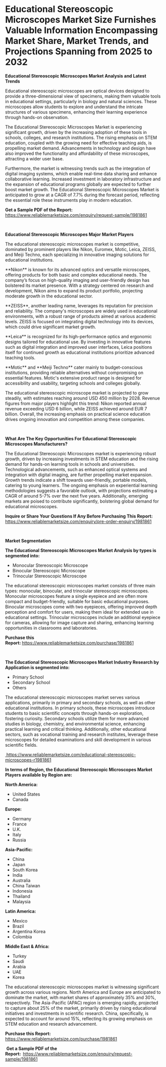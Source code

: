 <p><h1>Educational Stereoscopic Microscopes Market Size Furnishes Valuable Information Encompassing Market Share, Market Trends, and Projections Spanning from 2025 to 2032</h1></p><p><strong>Educational Stereoscopic Microscopes Market Analysis and Latest Trends</strong></p>
<p><p>Educational stereoscopic microscopes are optical devices designed to provide a three-dimensional view of specimens, making them valuable tools in educational settings, particularly in biology and natural sciences. These microscopes allow students to explore and understand the intricate structures of various specimens, enhancing their learning experience through hands-on observation.</p><p>The Educational Stereoscopic Microscopes Market is experiencing significant growth, driven by the increasing adoption of these tools in schools, colleges, and research institutions. The rising emphasis on STEM education, coupled with the growing need for effective teaching aids, is propelling market demand. Advancements in technology and design have also improved the functionality and affordability of these microscopes, attracting a wider user base.</p><p>Furthermore, the market is witnessing trends such as the integration of digital imaging systems, which enable real-time data sharing and enhance collaborative learning. Increased investment in laboratory infrastructure and the expansion of educational programs globally are expected to further boost market growth. The Educational Stereoscopic Microscopes Market is anticipated to grow at a CAGR of 7.7% during the forecast period, reflecting the essential role these instruments play in modern education.</p></p>
<p><strong>Get a Sample PDF of the Report:&nbsp;</strong> <a href="https://www.reliablemarketsize.com/enquiry/request-sample/1981861?utm_campaign=973&utm_medium=2&utm_source=Github&utm_content=ia&utm_term=12042025&utm_id=educational-stereoscopic-microscopes">https://www.reliablemarketsize.com/enquiry/request-sample/1981861</a></p>
<p>&nbsp;</p>
<p><strong>Educational Stereoscopic Microscopes Major Market Players</strong></p>
<p><p>The educational stereoscopic microscopes market is competitive, dominated by prominent players like Nikon, Euromex, Motic, Leica, ZEISS, and Meiji Techno, each specializing in innovative imaging solutions for educational institutions.</p><p>**Nikon** is known for its advanced optics and versatile microscopes, offering products for both basic and complex educational needs. The company’s focus on high-quality imaging and user-friendly design has bolstered its market presence. With a strategy centered on research and development, Nikon aims to expand its product portfolio, projecting moderate growth in the educational sector.</p><p>**ZEISS**, another leading name, leverages its reputation for precision and reliability. The company's microscopes are widely used in educational environments, with a robust range of products aimed at various academic levels. ZEISS is focused on integrating digital technology into its devices, which could drive significant market growth.</p><p>**Leica** is recognized for its high-performance optics and ergonomic designs tailored for educational use. By investing in innovative features such as digital integration and improved user interfaces, Leica positions itself for continued growth as educational institutions prioritize advanced teaching tools.</p><p>**Motic** and **Meiji Techno** cater mainly to budget-conscious institutions, providing reliable alternatives without compromising on essential features. Motic's extensive product range is designed for accessibility and usability, targeting schools and colleges globally.</p><p>The educational stereoscopic microscope market is projected to grow steadily, with estimates reaching around USD 450 million by 2028. Revenue figures from major players highlight this trend: Nikon reported annual revenue exceeding USD 6 billion, while ZEISS achieved around EUR 7 billion. Overall, the increasing emphasis on practical science education drives ongoing innovation and competition among these companies.</p></p>
<p>&nbsp;</p>
<p><strong>What Are The Key Opportunities For Educational Stereoscopic Microscopes Manufacturers?</strong></p>
<p><p>The Educational Stereoscopic Microscopes market is experiencing robust growth, driven by increasing investments in STEM education and the rising demand for hands-on learning tools in schools and universities. Technological advancements, such as enhanced optical systems and integration with digital imaging, are further propelling market expansion. Growth trends indicate a shift towards user-friendly, portable models, catering to young learners. The ongoing emphasis on experiential learning methodologies suggests a favorable outlook, with projections estimating a CAGR of around 5-7% over the next five years. Additionally, emerging markets are poised to contribute significantly, bolstering global demand for educational microscopes.</p></p>
<p><strong>Inquire or Share Your Questions If Any Before Purchasing This Report:</strong> <a href="https://www.reliablemarketsize.com/enquiry/pre-order-enquiry/1981861?utm_campaign=973&utm_medium=2&utm_source=Github&utm_content=ia&utm_term=12042025&utm_id=educational-stereoscopic-microscopes">https://www.reliablemarketsize.com/enquiry/pre-order-enquiry/1981861</a></p>
<p>&nbsp;</p>
<p><strong>Market Segmentation</strong></p>
<p><strong>The Educational Stereoscopic Microscopes Market Analysis by types is segmented into:</strong></p>
<p><ul><li>Monocular Stereoscopic Microscope</li><li>Binocular Stereoscopic Microscope</li><li>Trinocular Stereoscopic Microscope</li></ul></p>
<p><p>The educational stereoscopic microscopes market consists of three main types: monocular, binocular, and trinocular stereoscopic microscopes. Monocular microscopes feature a single eyepiece and are often more compact and budget-friendly, suitable for basic educational purposes. Binocular microscopes come with two eyepieces, offering improved depth perception and comfort for users, making them ideal for extended use in educational settings. Trinocular microscopes include an additional eyepiece for cameras, allowing for image capture and sharing, enhancing learning opportunities in classrooms and laboratories.</p></p>
<p><strong>Purchase this Report:&nbsp;</strong><a href="https://www.reliablemarketsize.com/purchase/1981861?utm_campaign=973&utm_medium=2&utm_source=Github&utm_content=ia&utm_term=12042025&utm_id=educational-stereoscopic-microscopes">https://www.reliablemarketsize.com/purchase/1981861</a></p>
<p>&nbsp;</p>
<p><strong>The Educational Stereoscopic Microscopes Market Industry Research by Application is segmented into:</strong></p>
<p><ul><li>Primary School</li><li>Secondary School</li><li>Others</li></ul></p>
<p><p>The educational stereoscopic microscopes market serves various applications, primarily in primary and secondary schools, as well as other educational institutions. In primary schools, these microscopes introduce students to basic scientific concepts through hands-on exploration, fostering curiosity. Secondary schools utilize them for more advanced studies in biology, chemistry, and environmental science, enhancing practical learning and critical thinking. Additionally, other educational sectors, such as vocational training and research institutes, leverage these microscopes for detailed examinations and skill development in various scientific fields.</p></p>
<p><a href="https://www.reliablemarketsize.com/educational-stereoscopic-microscopes-r1981861?utm_campaign=973&utm_medium=2&utm_source=Github&utm_content=ia&utm_term=12042025&utm_id=educational-stereoscopic-microscopes">&nbsp;https://www.reliablemarketsize.com/educational-stereoscopic-microscopes-r1981861</a></p>
<p><strong>In terms of Region, the Educational Stereoscopic Microscopes Market Players available by Region are:</strong></p>
<p>
    <p> <strong> North America: </strong>
        <ul>
            <li>United States</li>
            <li>Canada</li>
        </ul>
        </p> 
    <p> <strong> Europe: </strong>
        <ul>
            <li>Germany</li>
            <li>France</li>
            <li>U.K.</li>
            <li>Italy</li>
            <li>Russia</li>
        </ul>
        </p> 
    <p> <strong> Asia-Pacific: </strong>
        <ul>
            <li>China</li>
            <li>Japan</li>
            <li>South Korea</li>
            <li>India</li>
            <li>Australia</li>
            <li>China Taiwan</li>
            <li>Indonesia</li>
            <li>Thailand</li>
            <li>Malaysia</li>
        </ul>
        </p> 
    <p> <strong> Latin America: </strong>
        <ul>
            <li>Mexico</li>
            <li>Brazil</li>
            <li>Argentina Korea</li>
            <li>Colombia</li>
        </ul>
        </p> 
    <p> <strong> Middle East & Africa: </strong>
        <ul>
            <li>Turkey</li>
            <li>Saudi</li>
            <li>Arabia</li>
            <li>UAE</li>
            <li>Korea</li>
        </ul>
    </p>
    </p>
<p><p>The educational stereoscopic microscopes market is witnessing significant growth across various regions. North America and Europe are anticipated to dominate the market, with market shares of approximately 35% and 30%, respectively. The Asia-Pacific (APAC) region is emerging rapidly, projected to capture about 25% of the market, primarily driven by rising educational initiatives and investments in scientific research. China, specifically, is expected to account for around 15%, reflecting its growing emphasis on STEM education and research advancement.</p></p>
<p><strong>Purchase this Report: </strong><a href="https://www.reliablemarketsize.com/purchase/1981861?utm_campaign=973&utm_medium=2&utm_source=Github&utm_content=ia&utm_term=12042025&utm_id=educational-stereoscopic-microscopes">https://www.reliablemarketsize.com/purchase/1981861</a></p>
<p>&nbsp;<strong>Get a Sample PDF of the Report:&nbsp;&nbsp;</strong><a href="https://www.reliablemarketsize.com/enquiry/request-sample/1981861?utm_campaign=973&utm_medium=2&utm_source=Github&utm_content=ia&utm_term=12042025&utm_id=educational-stereoscopic-microscopes">https://www.reliablemarketsize.com/enquiry/request-sample/1981861</a></p>
<p><strong></strong></p>
<p><p></p><p></p><p></p></p>